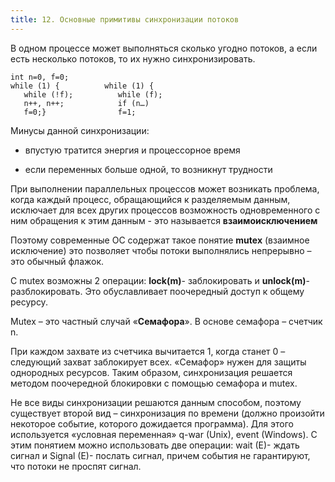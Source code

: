 ```yaml
---
title: 12. Основные примитивы синхронизации потоков
---
```


В одном процессе может выполняться сколько угодно потоков, а если есть несколько потоков, то их нужно синхронизировать.

 ```pseudocode
int n=0, f=0;
while (1) {          while (1) {
    while (!f);          while (f);
    n++, n++;            if (n…)
    f=0;}                f=1;
 ```

Минусы данной синхронизации:

* впустую тратится энергия и процессорное время

* если переменных больше одной, то возникнут трудности 

При выполнении параллельных процессов может возникать проблема, когда каждый процесс, обращающийся к разделяемым данным, исключает для всех других процессов возможность одновременного с ним обращения к этим данным - это называется **взаимоисключением**

Поэтому современные ОС содержат такое понятие **mutex** (взаимное исключение) это позволяет чтобы потоки выполнялись непрерывно – это обычный флажок.

С mutex возможны 2 операции: **lock(m)**- заблокировать и **unlock(m)**- разблокировать. Это обуславливает поочередный доступ к общему ресурсу. 

Mutex – это частный случай «**Семафора**». В основе семафора  – счетчик n.

При каждом захвате из счетчика вычитается 1, когда станет 0 – следующий захват заблокирует всех. «Семафор» нужен для защиты однородных ресурсов. Таким образом, синхронизация решается методом поочередной блокировки с помощью семафора и mutex. 

Не все виды синхронизации решаются данным способом, поэтому существует второй вид – синхронизация по времени (должно произойти некоторое событие, которого дожидается программа). Для этого используется «условная переменная» q-war (Unix), event (Windows).  С этим понятием можно использовать две операции: wait (E)- ждать сигнал  и Signal (E)- послать сигнал, причем события не гарантируют, что потоки не проспят сигнал.